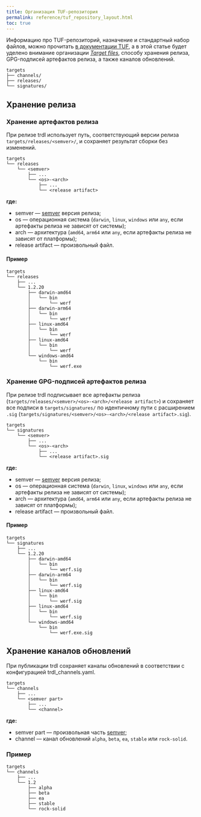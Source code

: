 ```yaml
---
title: Организация TUF-репозитория
permalink: reference/tuf_repository_layout.html
toc: true
---
```


Информацию про TUF-репозиторий, назначение и стандартный набор файлов, можно прочитать [в документации TUF](https://theupdateframework.github.io/specification/latest/#the-repository), а в этой статье будет уделено внимание организации [_Target files_](https://theupdateframework.github.io/specification/latest/#target-files), способу хранения релиза, GPG-подписей артефактов релиза, а также каналов обновлений. 

```
targets
├── channels/
├── releases/
└── signatures/
```

## Хранение релиза

### Хранение артефактов релиза

При релизе trdl использует путь, соответствующий версии релиза `targets/releases/<semver>/`, и сохраняет результат сборки без изменений.

```
targets
└── releases
    └── <semver>
        ├── ...
        └── <os>-<arch>
            ├── ...
            └── <release artifact>
```

**где:**

- semver — [semver](https://semver.org/lang/ru) версия релиза;
- os — операционная система (`darwin`, `linux`, `windows` или `any`, если артефакты релиза не зависят от системы);
- arch — архитектура (`amd64`, `arm64` или `any`, если артефакты релиза не зависят от платформы);
- release artifact — произвольный файл. 

#### Пример

````
targets
└── releases
    ├── ...
    └── 1.2.20
        ├── darwin-amd64
        │   └── bin
        │       └── werf
        ├── darwin-arm64
        │   └── bin
        │       └── werf
        ├── linux-amd64
        │   └── bin
        │       └── werf
        ├── linux-amd64
        │   └── bin
        │       └── werf
        └── windows-amd64
            └── bin
                └── werf.exe
````

### Хранение GPG-подписей артефактов релиза

При релизе trdl подписывает все артефакты релиза (`targets/releases/<semver>/<os>-<arch>/<release artifact>`) и сохраняет все подписи в `targets/signatures/` по идентичному пути с расширением `.sig` (`targets/signatures/<semver>/<os>-<arch>/<release artifact>.sig`).

```
targets
└── signatures
    └── <semver>
        ├── ...
        └── <os>-<arch>
            ├── ...
            └── <release artifact>.sig
```

**где:**

- semver — [semver](https://semver.org/lang/ru) версия релиза;
- os — операционная система (`darwin`, `linux`, `windows` или `any`, если артефакты релиза не зависят от системы);
- arch — архитектура (`amd64`, `arm64` или `any`, если артефакты релиза не зависят от платформы);
- release artifact — произвольный файл.

#### Пример

````
targets
└── signatures
    ├── ...
    └── 1.2.20
        ├── darwin-amd64
        │   └── bin
        │       └── werf.sig
        ├── darwin-arm64
        │   └── bin
        │       └── werf.sig
        ├── linux-amd64
        │   └── bin
        │       └── werf.sig
        ├── linux-amd64
        │   └── bin
        │       └── werf.sig
        └── windows-amd64
            └── bin
                └── werf.exe.sig
````

## Хранение каналов обновлений

При публикации trdl сохраняет каналы обновлений в соответствии с конфигурацией trdl_channels.yaml.

```
targets
└── channels
    ├── ...
    └── <semver part>
        ├── ...
        └── <channel>
```

**где:**

- semver part — произвольная часть [semver](https://semver.org/lang/ru);
- channel — канал обновлений `alpha`, `beta`, `ea`, `stable` или `rock-solid`. 

### Пример

````
targets
└── channels
    ├── ...
    └── 1.2
        ├── alpha
        ├── beta
        ├── ea
        ├── stable
        └── rock-solid
````
